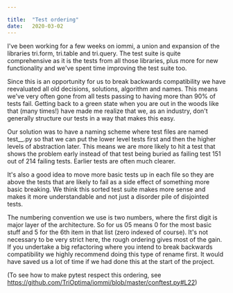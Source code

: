 ```yaml
---

title:	"Test ordering"
date:	2020-03-02
---
```


I've been working for a few weeks on iommi, a union and expansion of the libraries tri.form, tri.table and tri.query. The test suite is quite comprehensive as it is the tests from all those libraries, plus more for new functionality and we've spent time improving the test suite too. 

Since this is an opportunity for us to break backwards compatibility we have reevaluated all old decisions, solutions, algorithm and names. This means we've very often gone from all tests passing to having more than 90% of tests fail. Getting back to a green state when you are out in the woods like that (many times!) have made me realize that we, as an industry, don't generally structure our tests in a way that makes this easy. 

Our solution was to have a naming scheme where test files are named test_<number>_<name>.py so that we can put the lower level tests first and then the higher levels of abstraction later. This means we are more likely to hit a test that shows the problem early instead of that test being buried as failing test 151 out of 214 failing tests. Earlier tests are often much clearer.  

It's also a good idea to move more basic tests up in each file so they are above the tests that are likely to fail as a side effect of something more basic breaking. We think this sorted test suite makes more sense and makes it more understandable and not just a disorder pile of disjointed tests. 

The numbering convention we use is two numbers, where the first digit is major layer of the architecture. So for us 05 means 0 for the most basic stuff and 5 for the 6th item in that list (zero indexed of course). It's not necessary to be very strict here, the rough ordering gives most of the gain.  If you undertake a big refactoring where you intend to break backwards compatibility we highly recommend doing this type of rename first. It would have saved us a lot of time if we had done this at the start of the project. 

(To see how to make pytest respect this ordering, see https://github.com/TriOptima/iommi/blob/master/conftest.py#L22)
